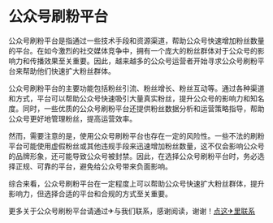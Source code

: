# 公众号刷粉平台

公众号刷粉平台是指通过一些技术手段和资源渠道，帮助公众号快速增加粉丝数量的平台。在如今激烈的社交媒体竞争中，拥有一个庞大的粉丝群体对于公众号的影响力和传播效果至关重要。因此，越来越多的公众号运营者开始寻求公众号刷粉平台来帮助他们快速扩大粉丝群体。

公众号刷粉平台的主要功能包括粉丝引流、粉丝增长、粉丝互动等。通过各种渠道和方式，平台可以帮助公众号快速吸引大量真实粉丝，提升公众号的影响力和知名度。同时，一些优质的公众号刷粉平台还提供粉丝数据分析和运营策略指导，帮助公众号更好地管理粉丝，提高运营效率。

然而，需要注意的是，使用公众号刷粉平台也存在一定的风险性。一些不法的刷粉平台可能使用虚假粉丝或其他违规手段来迅速增加粉丝数量，这不仅会影响公众号的品牌形象，还可能导致公众号被封禁。因此，在选择公众号刷粉平台时，务必选择正规、可靠的平台，避免给公众号带来负面影响。

综合来看，公众号刷粉平台在一定程度上可以帮助公众号快速扩大粉丝群体，提升影响力，但选择合适的平台和合规的方式至关重要。

更多关于公众号刷粉平台请通过✈与我们联系，感谢阅读，谢谢！[点这✈里联系](https://ads.k02.cc)